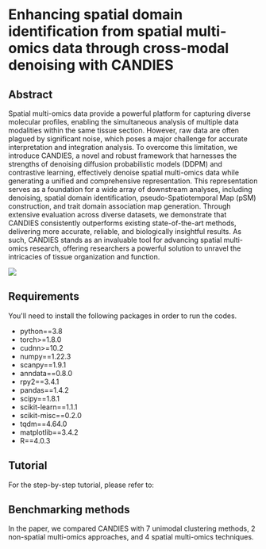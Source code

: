 # Enhancing spatial domain identification from spatial multi-omics data through cross-modal denoising with CANDIES

## Abstract
Spatial multi-omics data provide a powerful platform for capturing diverse molecular profiles, enabling the simultaneous analysis of multiple data modalities within the same tissue section. However, raw data are often plagued by significant noise, which poses a major challenge for accurate interpretation and integration analysis. To overcome this limitation, we introduce CANDIES, a novel and robust framework that harnesses the strengths of denoising diffusion probabilistic models (DDPM) and contrastive learning, effectively denoise spatial multi-omics data while generating a unified and comprehensive representation. This representation serves as a foundation for a wide array of downstream analyses, including denoising, spatial domain identification, pseudo-Spatiotemporal Map (pSM) construction, and trait domain association map generation. Through extensive evaluation across diverse datasets, we demonstrate that CANDIES consistently outperforms existing state-of-the-art methods, delivering more accurate, reliable, and biologically insightful results. As such, CANDIES stands as an invaluable tool for advancing spatial multi-omics research, offering researchers a powerful solution to unravel the intricacies of tissue organization and function.

![](https://github.com)

## Requirements
You'll need to install the following packages in order to run the codes.
* python==3.8
* torch>=1.8.0
* cudnn>=10.2
* numpy==1.22.3
* scanpy==1.9.1
* anndata==0.8.0
* rpy2==3.4.1
* pandas==1.4.2
* scipy==1.8.1
* scikit-learn==1.1.1
* scikit-misc==0.2.0
* tqdm==4.64.0
* matplotlib==3.4.2
* R==4.0.3

## Tutorial
For the step-by-step tutorial, please refer to:

## Benchmarking methods
In the paper, we compared CANDIES with 7 unimodal clustering methods, 2 non-spatial multi-omics approaches, and 4 spatial multi-omics techniques.
